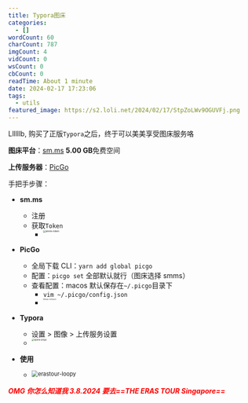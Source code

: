 ```yaml
---
title: Typora图床
categories:
  - []
wordCount: 60
charCount: 787
imgCount: 4
vidCount: 0
wsCount: 0
cbCount: 0
readTime: About 1 minute
date: 2024-02-17 17:23:06
tags:
  - utils
featured_image: https://s2.loli.net/2024/02/17/StpZoLWv9OGUVFj.png
---
```


Llllllb, 购买了正版`Typora`之后，终于可以美美享受图床服务咯

**图床平台**：[sm.ms](https://sm.ms/) **5.00 GB**免费空间

**上传服务器**：[PicGo](https://picgo.github.io/PicGo-Core-Doc/)

手把手步骤：

- **sm.ms**

  - 注册
  - 获取`Token`
    - <img src="https://s2.loli.net/2024/02/17/yogM5hsDnjrlFG1.png" alt="smms-token" style="zoom: 33%; float: left;" />

- **PicGo**

  - 全局下载 CLI：`yarn add global picgo`
  - 配置：`picgo set` 全部默认就行（图床选择 smms）
  - 查看配置：macos 默认保存在`~/.picgo`目录下
    - `vim ~/.picgo/config.json`
    - <img src="https://s2.loli.net/2024/02/17/8gfPF5wTAIytm4X.png" alt="picgo-config.json" style="zoom:20%; float: left" />

- **Typora**
  - 设置 > 图像 > 上传服务设置
  - <img src="https://s2.loli.net/2024/02/17/SBaVRF3I6kLbP9f.png" alt="typora-picgo" style="zoom: 30%; float:left" />
- **使用**
  - <img src="https://s2.loli.net/2024/02/17/xfaX5rnyosH6D7Y.gif" alt="erastour-loopy" style="zoom: 80%; float:left" />

<font style="margin-top: 1em; font-style: italic; font-weight: bold; color: red">OMG 你怎么知道我 3.8.2024 要去==THE ERAS TOUR Singapore==</font>
